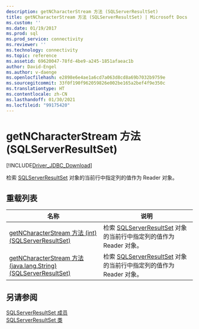 ```yaml
---
description: getNCharacterStream 方法 (SQLServerResultSet)
title: getNCharacterStream 方法 (SQLServerResultSet) | Microsoft Docs
ms.custom: ''
ms.date: 01/19/2017
ms.prod: sql
ms.prod_service: connectivity
ms.reviewer: ''
ms.technology: connectivity
ms.topic: reference
ms.assetid: 69620047-78fd-4be9-a245-1851afaeac1b
author: David-Engel
ms.author: v-daenge
ms.openlocfilehash: e2898e6e4ae1a6cd7a063d8cd8a69b7032b9759e
ms.sourcegitcommit: 33f0f190f962059826e002be165a2bef4f9e350c
ms.translationtype: HT
ms.contentlocale: zh-CN
ms.lasthandoff: 01/30/2021
ms.locfileid: "99175420"
---
```

# <a name="getncharacterstream-method-sqlserverresultset"></a>getNCharacterStream 方法 (SQLServerResultSet)
[!INCLUDE[Driver_JDBC_Download](../../../includes/driver_jdbc_download.md)]

  检索 [SQLServerResultSet](../../../connect/jdbc/reference/sqlserverresultset-class.md) 对象的当前行中指定列的值作为 Reader 对象。  
  
## <a name="overload-list"></a>重载列表  
  
|名称|说明|  
|----------|-----------------|  
|[getNCharacterStream 方法 &#40;int&#41; &#40;SQLServerResultSet&#41;](../../../connect/jdbc/reference/getncharacterstream-method-int-sqlserverresultset.md)|检索 [SQLServerResultSet](../../../connect/jdbc/reference/sqlserverresultset-class.md) 对象的当前行中指定列的值作为 Reader 对象。|  
|[getNCharacterStream 方法 (java.lang.String) (SQLServerResultSet)](../../../connect/jdbc/reference/getncharacterstream-method-java-lang-string-sqlserverresultset.md)|检索 [SQLServerResultSet](../../../connect/jdbc/reference/sqlserverresultset-class.md) 对象的当前行中指定列的值作为 Reader 对象。|  
  
## <a name="see-also"></a>另请参阅  
 [SQLServerResultSet 成员](../../../connect/jdbc/reference/sqlserverresultset-members.md)   
 [SQLServerResultSet 类](../../../connect/jdbc/reference/sqlserverresultset-class.md)  
  
  
